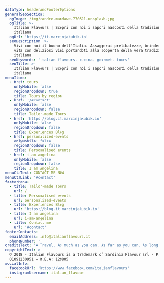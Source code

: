 ```yaml
---
dataType: headerAndFooterOptions
generalSeoSection:
  ogImage: /img/candre-mandawe-770521-unsplash.jpg
  ogTitle: >-
    Italian Flavours | Scopri con noi i sapori nascosti della tradizione
    italiana
  ogUrl: 'https://it.marcinjakubik.io'
  seoDescription: >-
    Vivi con noi il buono dell'Italia. Assaggerai prelibatezze, brinderemo alla
    vita con deliziosi vini portandoti alla scoperta della vera tradizione
    italiana
  seoKeywords: 'italian flavours, cucina, gourmet, tours'
  seoTitle: >-
    Italian Flavours | Scopri con noi i sapori nascosti della tradizione
    italiana
menuItems:
  - href: tours
    onlyMobile: false
    regionDropdown: true
    title: Tours by region
  - href: '/#contact'
    onlyMobile: false
    regionDropdown: false
    title: Tailor-made Tours
  - href: 'https://blog.it.marcinjakubik.io'
    onlyMobile: false
    regionDropdown: false
    title: Experiences Blog
  - href: personalized-events
    onlyMobile: false
    regionDropdown: false
    title: Personalised events
  - href: i-am-angelina
    onlyMobile: false
    regionDropdown: false
    title: I am Angelina
menuCtaText: CONTACT ME NOW
menuCtaLink: '#contact'
footerMenu:
  - title: Tailor-made Tours
    url: /
  - title: Personalised events
    url: personalized-events
  - title: Experiences Blog
    url: 'https://blog.it.marcinjakubik.io'
  - title: I am Angelina
    url: i-am-angelina
  - title: Contact me
    url: '#contact'
footerContacts:
  emailAddress: info@italianflavours.it
  phoneNumber: ''
creditsText: '❤ Travel. As much as you can. As far as you can. As long as you can.❤ '
copyrightText: >-
  © 2018 - Italian Flavours is a trademark of Sardinia Flavour srl - P.IVA:
  01091230951 – R.E.A: 129805
socialInfo:
  facebookUrl: 'https://www.facebook.com/italianflavours'
  instagramUsername: italian_flavour
---
```


